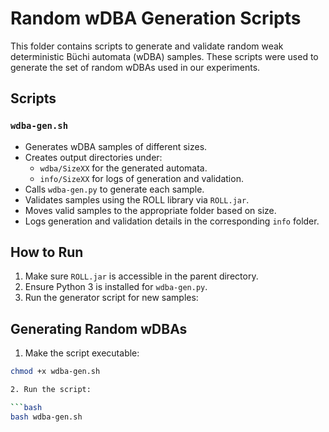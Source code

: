# Random wDBA Generation Scripts

This folder contains scripts to generate and validate random weak deterministic Büchi automata (wDBA) samples. These scripts were used to generate the set of random wDBAs used in our experiments.

## Scripts

### `wdba-gen.sh`
- Generates wDBA samples of different sizes.
- Creates output directories under:
  - `wdba/SizeXX` for the generated automata.
  - `info/SizeXX` for logs of generation and validation.
- Calls `wdba-gen.py` to generate each sample.
- Validates samples using the ROLL library via `ROLL.jar`.
- Moves valid samples to the appropriate folder based on size.
- Logs generation and validation details in the corresponding `info` folder.


## How to Run

1. Make sure `ROLL.jar` is accessible in the parent directory.  
2. Ensure Python 3 is installed for `wdba-gen.py`.  
3. Run the generator script for new samples:

## Generating Random wDBAs

1. Make the script executable:

```bash
chmod +x wdba-gen.sh

2. Run the script:

```bash
bash wdba-gen.sh


